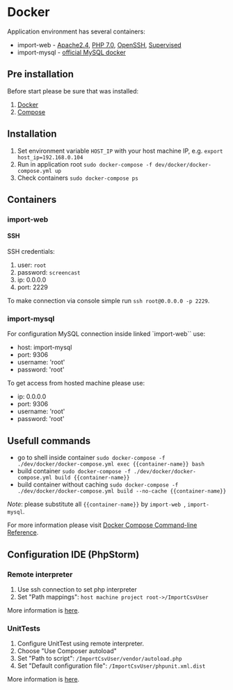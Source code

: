 Docker
======

Application environment has several containers:

* import-web - [Apache2.4](https://www.apache.org/), [PHP 7.0](http://php.net/manual/en/migration70.new-features.php), [OpenSSH](https://www.openssh.com/), [Supervised](http://supervisord.org/)
* import-mysql - [official MySQL docker](https://hub.docker.com/_/mysql/)

Pre installation
----------------
Before start please be sure that was installed:

1. [Docker](https://docs.docker.com/engine/installation/)
2. [Compose](https://docs.docker.com/compose/install/)

Installation
------------
1. Set environment variable `HOST_IP` with your host machine IP, e.g. `export host_ip=192.168.0.104`
2. Run in application root `sudo docker-compose -f dev/docker/docker-compose.yml up`
3. Check containers `sudo docker-compose ps`

Containers
----------

### import-web

#### SSH
SSH credentials:

1. user: `root`
2. password: `screencast`
3. ip: 0.0.0.0
4. port: 2229

To make connection via console simple run `ssh root@0.0.0.0 -p 2229`.

### import-mysql
For configuration MySQL connection inside linked `import-web`` use:

* host: import-mysql
* port: 9306
* username: 'root'
* password: 'root'

To get access from hosted machine please use:

* ip: 0.0.0.0
* port: 9306
* username: 'root'
* password: 'root'

Usefull commands
----------------

* go to shell inside container `sudo docker-compose -f ./dev/docker/docker-compose.yml exec {{container-name}} bash`
* build container `sudo docker-compose -f ./dev/docker/docker-compose.yml build {{container-name}}`
* build container without caching `sudo docker-compose -f ./dev/docker/docker-compose.yml build --no-cache {{container-name}}`

_Note_: please substitute all `{{container-name}}` by `import-web `, `import-mysql`.

For more information please visit [Docker Compose Command-line Reference](https://docs.docker.com/compose/reference/).

Configuration IDE (PhpStorm)
---------------------------- 
### Remote interpreter
1. Use ssh connection to set php interpreter
2. Set "Path mappings": `host machine project root->/ImportCsvUser`

More information is [here](https://confluence.jetbrains.com/display/PhpStorm/Working+with+Remote+PHP+Interpreters+in+PhpStorm).

### UnitTests
1. Configure UnitTest using remote interpreter. 
2. Choose "Use Composer autoload"
3. Set "Path to script": `/ImportCsvUser/vendor/autoload.php`
4. Set "Default configuration file": `/ImportCsvUser/phpunit.xml.dist`

More information is [here](https://confluence.jetbrains.com/display/PhpStorm/Running+PHPUnit+tests+over+SSH+on+a+remote+server+with+PhpStorm).
